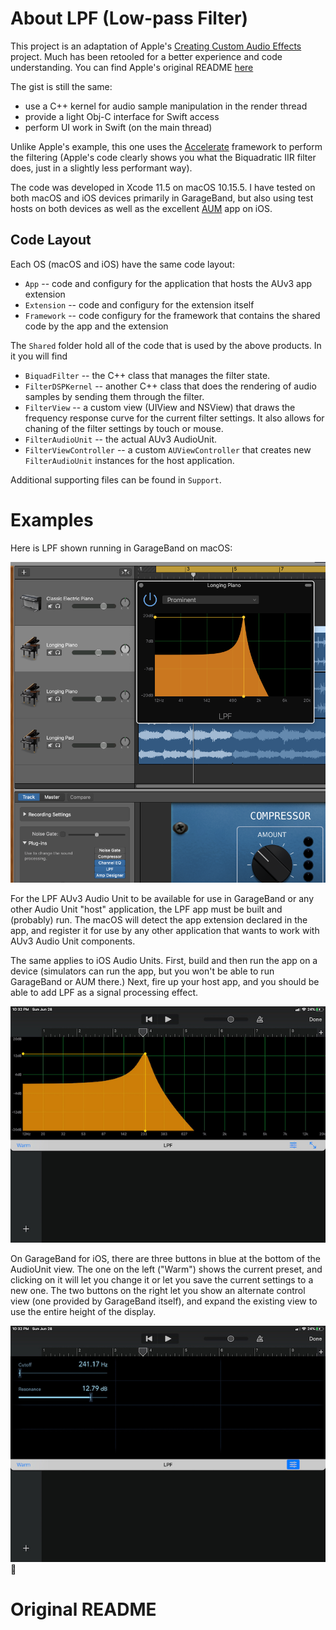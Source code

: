 # About LPF (Low-pass Filter)
This project is an adaptation of Apple's [Creating Custom Audio Effects](https://developer.apple.com/documentation/audiotoolbox/audio_unit_v3_plug-ins/creating_custom_audio_effects) project. Much has been retooled for a better experience and code understanding. You can find Apple's original README [here](APPLE_README.md)


The gist is still the same: 

* use a C++ kernel for audio sample manipulation in the render thread
* provide a light Obj-C interface for Swift access
* perform UI work in Swift (on the main thread)

Unlike Apple's example, this one uses the [Accelerate](https://developer.apple.com/documentation/accelerate) framework to perform the
filtering (Apple's code clearly shows you what the Biquadratic IIR filter does, just in a slightly less performant way).

The code was developed in Xcode 11.5 on macOS 10.15.5. I have tested on both macOS and iOS devices primarily in GarageBand, but also
using test hosts on both devices as well as the excellent [AUM](https://apps.apple.com/us/app/aum-audio-mixer/id1055636344) app on iOS.

## Code Layout

Each OS (macOS and iOS) have the same code layout:

* `App` -- code and configury for the application that hosts the AUv3 app extension
* `Extension` -- code and configury for the extension itself
* `Framework` -- code configury for the framework that contains the shared code by the app and the extension

The `Shared` folder hold all of the code that is used by the above products. In it you will find

* `BiquadFilter` -- the C++ class that manages the filter state.
* `FilterDSPKernel` -- another C++ class that does the rendering of audio samples by sending them through the filter.
* `FilterView` -- a custom view (UIView and NSView) that draws the frequency response curve for the current filter settings. It also allows
for chaning of the filter settings by touch or mouse.
* `FilterAudioUnit` -- the actual AUv3 AudioUnit.
* `FilterViewController` -- a custom `AUViewController` that creates new `FilterAudioUnit` instances for the host application.

Additional supporting files can be found in `Support`.

# Examples
Here is LPF shown running in GarageBand on macOS:

![](Documentation/GarageBand1.png)

For the LPF AUv3 Audio Unit to be available for use in GarageBand or any other Audio Unit "host" application, the LPF app must be built 
and (probably) run. The macOS will detect the app extension declared in the app, and register it for use by any other application that wants
to work with AUv3 Audio Unit components.

The same applies to iOS Audio Units. First, build and then run the app on a device (simulators can run the app, but you won't be able to run
GarageBand or AUM there.) Next, fire up your host app, and you should be able to add LPF as a signal processing effect.

![](Documentation/GarageBand2.jpg)

On GarageBand for iOS, there are three buttons in blue at the bottom of the AudioUnit view. The one on the left ("Warm") shows the current
preset, and clicking on it will let you change it or let you save the current settings to a new one. The two buttons on the right let you show an
alternate control view (one provided by GarageBand itself), and expand the existing view to use the entire height of the display.

![](Documentation/GarageBand3.jpg)

# Original README

